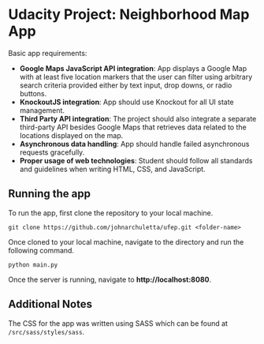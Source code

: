 # Udacity Project: Neighborhood Map App

Basic app requirements:

 - **Google Maps JavaScript API integration**:  App displays a Google Map with at least five location markers that the user can filter using arbitrary search criteria provided either by text input, drop downs, or radio buttons.
 - **KnockoutJS integration**: App should use Knockout for all UI state management.
 - **Third Party API integration**: The project should also integrate a separate third-party API besides Google Maps that retrieves data related to the locations displayed on the map.
 - **Asynchronous data handling**:  App should handle failed asynchronous requests gracefully.
 - **Proper usage of web technologies**: Student should follow all standards and guidelines when writing HTML, CSS, and JavaScript.

## Running the app

To run the app, first clone the repository to your local machine.

`git clone https://github.com/johnarchuletta/ufep.git <folder-name>`

Once cloned to your local machine, navigate to the directory and run the following command.

`python main.py`

Once the server is running, navigate to **http://localhost:8080**.

## Additional Notes


The CSS for the app was written using SASS which can be found at `/src/sass/styles/sass`.